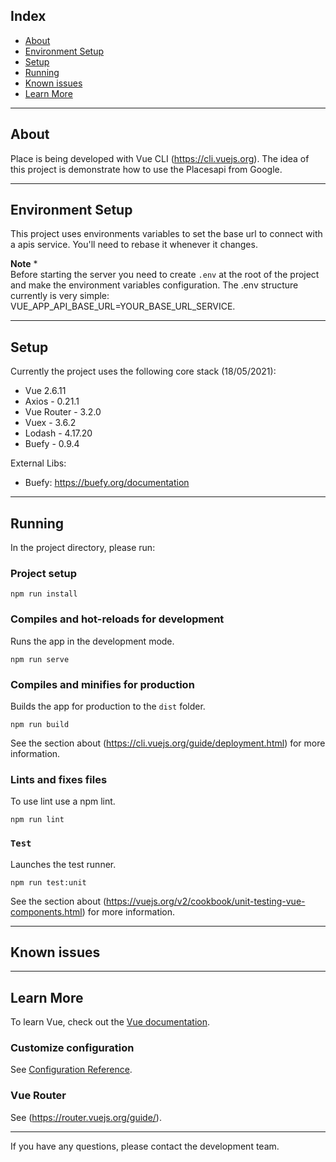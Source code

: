 

## Index

- [About](#markdown-header-about)
- [Environment Setup](#markdown-header-environment-setup)
- [Setup](#markdown-header-setup)
- [Running](#markdown-header-running)
- [Known issues](#markdown-header-known-issues)
- [Learn More](#markdown-header-learn-more)

---


## About

Place is being developed with Vue CLI (https://cli.vuejs.org). The idea of this project is demonstrate how to use the Placesapi from Google.

---


## Environment Setup

This project uses environments variables to set the base url to connect with a apis service. You'll need to rebase it whenever it changes.

**Note** \*  
Before starting the server you need to create `.env` at the root of the project and make the environment variables configuration.
The .env structure currently is very simple: VUE_APP_API_BASE_URL=YOUR_BASE_URL_SERVICE.

---

## Setup

Currently the project uses the following core stack (18/05/2021):

- Vue 2.6.11
- Axios - 0.21.1
- Vue Router - 3.2.0
- Vuex - 3.6.2
- Lodash - 4.17.20
- Buefy - 0.9.4

External Libs:

- Buefy: https://buefy.org/documentation

---

## Running

In the project directory, please run:


### Project setup
```
npm run install
```

### Compiles and hot-reloads for development
Runs the app in the development mode.
```
npm run serve
```

### Compiles and minifies for production
Builds the app for production to the `dist` folder.
```
npm run build
```
See the section about (https://cli.vuejs.org/guide/deployment.html) for more information.

### Lints and fixes files
To use lint use a npm lint.
```
npm run lint
```

### `Test`
Launches the test runner.
```
npm run test:unit
```
See the section about (https://vuejs.org/v2/cookbook/unit-testing-vue-components.html) for more information.


---

## Known issues


---

## Learn More

To learn Vue, check out the [Vue documentation](https://vuejs.org/v2/guide/).

### Customize configuration
See [Configuration Reference](https://cli.vuejs.org/config/).

### Vue Router
See (https://router.vuejs.org/guide/).

---

If you have any questions, please contact the development team.